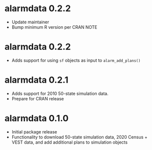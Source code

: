 # alarmdata 0.2.2

* Update maintainer
* Bump minimum R version per CRAN NOTE

# alarmdata 0.2.2

* Adds support for using `sf` objects as input to `alarm_add_plans()`

# alarmdata 0.2.1

* Adds support for 2010 50-state simulation data.
* Prepare for CRAN release

# alarmdata 0.1.0

* Initial package release
* Functionality to download 50-state simulation data, 2020 Census + VEST data,
  and add additional plans to simulation objects
